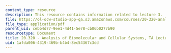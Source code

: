```yaml
---
content_type: resource
description: This resource contains information related to lecture 3.
file: https://ol-ocw-studio-app-qa.s3.amazonaws.com/courses/20-320-analysis-of-biomolecular-and-cellular-systems-fall-2012/1afda0064319469bb4b48ec54367c3dd_MIT20_320F12_Lecture3.pdf
file_type: application/pdf
parent_uid: cebb4d77-9ee1-4d41-5e78-cb06b0277b90
resourcetype: Document
title: 20.320 - Analysis of Biomolecular and Cellular Systems, TA Lecture Note 3
uid: 1afda006-4319-469b-b4b4-8ec54367c3dd
---
```

